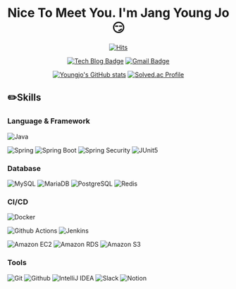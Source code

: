 <div align="center">

# Nice To Meet You. I'm Jang Young Jo 😏

[![Hits](https://hits.seeyoufarm.com/api/count/incr/badge.svg?url=https%3A%2F%2Fgithub.com%2FJyoungjo&count_bg=%235873FF&title_bg=%23263BFF&icon=&icon_color=%23E7E7E7&title=hits&edge_flat=false)](https://hits.seeyoufarm.com)

[![Tech Blog Badge](http://img.shields.io/badge/-Tech%20blog-000000?style=flat-square&logo=Tistory&link=https://zer0b1rd.tistory.com/)](https://zer0b1rd.tistory.com/)
[![Gmail Badge](https://img.shields.io/badge/Gmail-d14836?style=flat-square&logo=Gmail&logoColor=white&link=zimbote0411@gmail.com)](mailto:zimbote0411@gmail.com)

[![Youngjo's GitHub stats](https://github-readme-stats.vercel.app/api?username=Jyoungjo&show_icons=true&theme=tokyonight)](https://github.com/Jyoungjo/github-readme-stats)
[![Solved.ac Profile](http://mazassumnida.wtf/api/v2/generate_badge?boj=zimbote0411)](https://solved.ac/zimbote0411/)

</div>

## ✏️Skills
### Language & Framework
![Java](https://img.shields.io/badge/Java-007396.svg?&style=for-the-badge&logo=OpenJDK&logoColor=white)

![Spring](https://img.shields.io/badge/Spring-6DB33F.svg?&style=for-the-badge&logo=Spring&logoColor=white)
![Spring Boot](https://img.shields.io/badge/Spring%20Boot-6DB33F.svg?&style=for-the-badge&logo=Spring%20Boot&logoColor=white)
![Spring Security](https://img.shields.io/badge/Spring%20Security-6DB33F.svg?&style=for-the-badge&logo=Spring%20Security&logoColor=white)
![JUnit5](https://img.shields.io/badge/JUnit5-25A162.svg?&style=for-the-badge&logo=JUnit5&logoColor=white)

### Database
![MySQL](https://img.shields.io/badge/MySQL-4479A1.svg?&style=for-the-badge&logo=MySQL&logoColor=white)
![MariaDB](https://img.shields.io/badge/MariaDB-003545.svg?&style=for-the-badge&logo=MariaDB&logoColor=white)
![PostgreSQL](https://img.shields.io/badge/PostgreSQL-4169E1.svg?&style=for-the-badge&logo=PostgreSQL&logoColor=white)
![Redis](https://img.shields.io/badge/Redis-FF4438.svg?&style=for-the-badge&logo=Redis&logoColor=white)

### CI/CD
![Docker](https://img.shields.io/badge/Docker-2496ED.svg?&style=for-the-badge&logo=Docker&logoColor=white)

![Github Actions](https://img.shields.io/badge/Github%20Actions-2088FF.svg?&style=for-the-badge&logo=Github%20Actions&logoColor=white)
![Jenkins](https://img.shields.io/badge/Jenkins-D24939.svg?&style=for-the-badge&logo=Jenkins&logoColor=white)

![Amazon EC2](https://img.shields.io/badge/Amazon%20EC2-FF9900.svg?&style=for-the-badge&logo=Amazon%20EC2&logoColor=white)
![Amazon RDS](https://img.shields.io/badge/Amazon%20RDS-527FFF.svg?&style=for-the-badge&logo=Amazon%20RDS&logoColor=white)
![Amazon S3](https://img.shields.io/badge/Amazon%20S3-569A31.svg?&style=for-the-badge&logo=Amazon%20S3&logoColor=white)

### Tools
![Git](https://img.shields.io/badge/Git-F05032.svg?&style=for-the-badge&logo=Git&logoColor=white)
![Github](https://img.shields.io/badge/Github-181717.svg?&style=for-the-badge&logo=Github&logoColor=white)
![IntelliJ IDEA](https://img.shields.io/badge/IntelliJ%20IDEA-000000.svg?&style=for-the-badge&logo=IntelliJ%20IDEA&logoColor=white)
![Slack](https://img.shields.io/badge/Slack-4A154B.svg?&style=for-the-badge&logo=Slack&logoColor=white)
![Notion](https://img.shields.io/badge/Notion-000000.svg?&style=for-the-badge&logo=Notion&logoColor=white)
